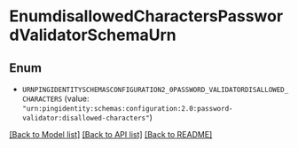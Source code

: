 # EnumdisallowedCharactersPasswordValidatorSchemaUrn

## Enum


* `URNPINGIDENTITYSCHEMASCONFIGURATION2_0PASSWORD_VALIDATORDISALLOWED_CHARACTERS` (value: `"urn:pingidentity:schemas:configuration:2.0:password-validator:disallowed-characters"`)


[[Back to Model list]](../README.md#documentation-for-models) [[Back to API list]](../README.md#documentation-for-api-endpoints) [[Back to README]](../README.md)


